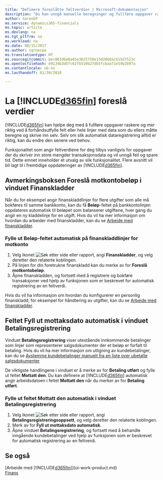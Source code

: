 ```yaml
---
title: "Definere foreslåtte feltverdier | Microsoft-dokumentasjon"
description: "Du kan unngå manuelle beregninger og fullføre oppgaver raskt og nøyaktig ved å konfigurere automatisk dataregistrering slik at Finance and Operations, Business edition fyller ut utvalgte felt."
author: SorenGP
ms.service: dynamics365-financials
ms.topic: article
ms.devlang: na
ms.tgt_pltfrm: na
ms.workload: na
ms.date: 08/15/2017
ms.author: sgroespe
ms.translationtype: HT
ms.sourcegitcommit: bec0619be0a65e3625759e13d2866ac615d7513c
ms.openlocfilehash: e9134b3d5fc62fb510b27db5fcbaa71e54b2b97a
ms.contentlocale: nb-no
ms.lasthandoff: 01/30/2018

---
```

# <a name="letting-included365finincludesd365finmdmd-suggest-values"></a>La [!INCLUDE[d365fin](includes/d365fin_md.md)] foreslå verdier
[!INCLUDE[d365fin](includes/d365fin_md.md)]  kan hjelpe deg med å fullføre oppgaver raskere og mer riktig ved å forhåndsutfylle felt eller hele linjer med data som du ellers måtte beregne og skrive inn selv. Selv om slik automatisk dataregistrering alltid er riktig, kan du endre den senere ved behov.

Funksjonalitet som angir feltverdiene for deg tilbys vanligvis for oppgaver der du skriver inn store mengder transaksjonsdata og vil unngå feil og spare tid. Dette emnet inneholder et utvalg av slik funksjonalitet. Flere avsnitt vil bli lagt til i fremtidige oppdateringer av [!INCLUDE[d365fin](includes/d365fin_md.md)].

## <a name="the-suggest-balancing-amount-check-box-in-the-general-journal-batches-window"></a>Avmerkingsboksen **Foreslå motkontobeløp** i vinduet **Finanskladder**
Når du for eksempel angir finanskladdlinjer for flere utgifter som alle må bokføres til samme bankkonto, kan du få **Beløp**-feltet på bankkontolinjen oppdateres automatisk til beløpet som balanserer utgiftene, hver gang du angir en ny kladdelinje for en utgift. Hvis du vil ha mer informasjon om hvordan du arbeider med finanskladder, kan du se [Arbeide med finanskladder](ui-work-general-journals.md).

### <a name="to-have-the-amount-field-on-balancing-general-journal-lines-filled-automatically"></a>Fylle ut **Beløp**-feltet automatisk på finanskladdlinjer for motkonto
1. Velg ikonet ![Søk etter side eller rapport](media/ui-search/search_small.png "Søk etter side eller rapport"), angi **Finanskladder**, og velg deretter den relaterte koblingen.
2. På linjen for din foretrukne finanskladd kan du merke av for **Foreslå motkontobeløp**.
3. Åpne finanskladden, og fortsett med å registrere og bokføre transaksjoner ved hjelp av funksjonen som er beskrevet for automatisk registrering av en feltverdi.       

Hvis du vil ha informasjon om hvordan du konfigurerer en personlig finanskladd, for eksempel for håndtering av utgifter, kan du se [Arbeide med finanskladder](ui-work-general-journals.md).

## <a name="the-automatically-fill-date-received-field-in-the-payment-registration-window"></a>Feltet **Fyll ut mottaksdato automatisk** i vinduet **Betalingsregistrering**
Vinduet **Betalingsregistrering** viser utestående innkommende betalinger som linjer som representerer salgsdokumenter der et beløp er forfalt til betaling. Hvis du vil ha mer informasjon om utligning av kundebetalinger, kan du se [Avstemme kundebetalinger manuelt fra en liste over ubetalte salgsdokumenter](receivables-how-reconcile-customer-payments-list-unpaid-sales-documents.md)

De viktigste handlingene i vinduet er å merke av for **Betaling utført** og fylle ut feltet **Mottatt den**. Du kan definere at [!INCLUDE[d365fin](includes/d365fin_md.md)] automatisk angir arbeidsdatoen i feltet **Mottatt den** når du merker av for **Betaling utført**.

### <a name="to-have-the-date-received-field-in-the-payment-registration-window-filled-automatically"></a>Fylle ut feltet **Mottatt den** automatisk i vinduet **Betalingsregistrering**
1. Velg ikonet ![Søk etter side eller rapport](media/ui-search/search_small.png "Søk etter side eller rapport"), angi **Betalingsregistreringsoppsett**, og velg deretter den relaterte koblingen.
2. Merk av for **Fyll ut mottaksdato automatisk**.
3. Åpne vinduet **Betalingsregistrering**, og fortsett med å behandle inngående kundebetalinger ved hjelp av funksjonen som er beskrevet for automatisk registrering av en feltverdi.

## <a name="see-also"></a>Se også
[Arbeide med [!INCLUDE[d365fin](includes/d365fin_md.md)]](ui-work-product.md)  
[Finans](finance.md)

